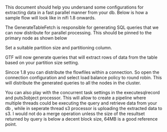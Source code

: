 This document should help you undersand some configurations for extracting data in a fast parallel manner from your db. Below is how a sample flow will look like in nifi 1.8 onwards.

The GenerateTableFetch is responsible for generating SQL queries that we can now distribute for parallel processing. This should be pinned to the primary node as shown below

Set a suitable partition size and partitioning column. 


GTF will now generate queries that will extract rows of data from the table based on your partition size setting.


Sincce 1.8 you can distribute the flowfiles within a connection. So open the connection configuration and select load balance policy to round robin. This will distribute the generated queries to all the nodes in the cluster. 

You can also play with the concurrent task settings in the executesqlrecord and puts3object processor. This will allow to create a pipeline where multiple threads could be executing the query and retrieve data from your db , while in seperate thread s3 processor is uploading the extracted data to s3. I would not do a merge operation unless the size of the resultset returned by query is below a decent block size, 64MB is a good reference point.
